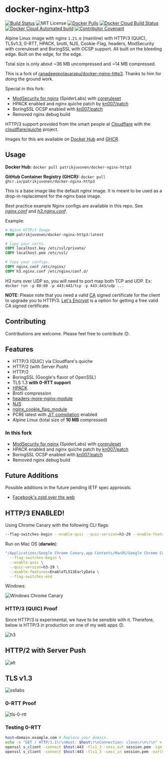 # docker-nginx-http3

[![Build Status](https://github.com/patrikjuvonen/docker-nginx-http3/workflows/Build/badge.svg?event=push&branch=master)](https://github.com/patrikjuvonen/docker-nginx-http3/actions?query=branch%3Amaster+event%3Apush)
![MIT License](https://img.shields.io/github/license/patrikjuvonen/docker-nginx-http3)
[![Docker Pulls](https://img.shields.io/docker/pulls/patrikjuvonen/docker-nginx-http3?color=brightgreen)](https://hub.docker.com/r/patrikjuvonen/docker-nginx-http3)
[![Docker Cloud Build Status](https://img.shields.io/docker/cloud/build/patrikjuvonen/docker-nginx-http3)](https://hub.docker.com/r/patrikjuvonen/docker-nginx-http3)
[![Docker Cloud Automated build](https://img.shields.io/docker/cloud/automated/patrikjuvonen/docker-nginx-http3?color=brightgreen)](https://hub.docker.com/r/patrikjuvonen/docker-nginx-http3)
[![Contributor Covenant](https://img.shields.io/badge/Contributor%20Covenant-v2.0%20adopted-ff69b4.svg)](code_of_conduct.md)

Alpine Linux image with nginx `1.21.6` (mainline) with HTTP/3 (QUIC), TLSv1.3,
0-RTT, HPACK, brotli, NJS, Cookie-Flag, headers, ModSecurity with coreruleset
and BoringSSL with OCSP support. All built on the bleeding edge. Built on the
edge, for the edge.

Total size is only about ~36 MB uncompressed and ~14 MB compressed.

This is a fork of
[ranadeeppolavarapu/docker-nginx-http3](https://github.com/ranadeeppolavarapu/docker-nginx-http3).
Thanks to him for doing the ground work.

Special in this fork:

- [ModSecurity for nginx](https://github.com/SpiderLabs/ModSecurity-nginx)
  (SpiderLabs) with [coreruleset](https://github.com/coreruleset/coreruleset/)
- HPACK enabled and nginx quiche patch by [kn007/patch](https://github.com/kn007/patch/)
- BoringSSL OCSP enabled with [kn007/patch](https://github.com/kn007/patch/)
- Removed nginx debug build

HTTP/3 support provided from the smart people at
[Cloudflare](https://cloudflare.com) with the
[cloudflare/quiche](https://github.com/cloudflare/quiche) project.

Images for this are available on
[Docker Hub](https://hub.docker.com/r/patrikjuvonen/docker-nginx-http3) and
[GHCR](https://github.com/patrikjuvonen/docker-nginx-http3/pkgs/container/docker-nginx-http3).

## Usage

**Docker Hub:** `docker pull patrikjuvonen/docker-nginx-http3`

**GitHub Container Registry (GHCR):**
`docker pull ghcr.io/patrikjuvonen/docker-nginx-http3`

This is a base image like the default _nginx_ image. It is meant to be used as a
drop-in replacement for the nginx base image.

Best practice example Nginx configs are available in this repo. See
[_nginx.conf_](nginx.conf) and [_h3.nginx.conf_](h3.nginx.conf).

Example:

```Dockerfile
# Nginx HTTP/3 Image
FROM patrikjuvonen/docker-nginx-http3:latest

# Copy your certs.
COPY localhost.key /etc/ssl/private/
COPY localhost.pem /etc/ssl/

# Copy your configs.
COPY nginx.conf /etc/nginx/
COPY h3.nginx.conf /etc/nginx/conf.d/
```

H3 runs over UDP so, you will need to port map both TCP and UDP. Ex:
`docker run -p 80:80 -p 443:443/tcp -p 443:443/udp ...`

**NOTE**: Please note that you need a valid
[CA](https://en.wikipedia.org/wiki/Certificate_authority) signed certificate for
the client to upgrade you to HTTP/3. [Let's Encrypt](https://letsencrypt.org/)
is a option for getting a free valid CA signed certificate.

## Contributing

Contributions are welcome. Please feel free to contribute 😊.

## Features

- HTTP/3 (QUIC) via Cloudflare's quiche
- HTTP/2 (with Server Push)
- HTTP/2
- BoringSSL (Google's flavor of OpenSSL)
- TLS 1.3 **with 0-RTT support**
- [HPACK](https://blog.cloudflare.com/hpack-the-silent-killer-feature-of-http-2/)
- Brotli compression
- [headers-more-nginx-module](https://github.com/openresty/headers-more-nginx-module)
- [NJS](https://www.nginx.com/blog/introduction-nginscript/)
- [nginx_cookie_flag_module](https://www.nginx.com/products/nginx/modules/cookie-flag/)
- PCRE latest with
  [JIT compilation](http://nginx.org/en/docs/ngx_core_module.html#pcre_jit)
  enabled
- Alpine Linux (total size of **10 MB** compressed)

### In this fork

- [ModSecurity for nginx](https://github.com/SpiderLabs/ModSecurity-nginx)
  (SpiderLabs) with [coreruleset](https://github.com/coreruleset/coreruleset/)
- HPACK enabled and nginx quiche patch by [kn007/patch](https://github.com/kn007/patch/)
- BoringSSL OCSP enabled with [kn007/patch](https://github.com/kn007/patch/)
- Removed nginx debug build

## Future Additions

Possible additions in the future pending IETF spec approvals.

- [Facebook's zstd over the web](https://tools.ietf.org/html/rfc8478)

## HTTP/3 ENABLED!

Using Chrome Canary with the following CLI flags:

```bash
--flag-switches-begin --enable-quic --quic-version=h3-29 --enable-features=EnableTLS13EarlyData --flag-switches-end
```

Run on Mac OS (**darwin**):

```bash
"/Applications/Google Chrome Canary.app Contents/MacOS/Google Chrome Canary" \
  --flag-switches-begin \
  --enable-quic \
  --quic-version=h3-29 \
  --enable-features=EnableTLS13EarlyData \
  --flag-switches-end
```

Windows:

![Windows Chrome Canary](https://user-images.githubusercontent.com/13495525/68124347-21b9d380-ff4a-11e9-9963-e1102762c466.JPG)

### HTTP/3 (QUIC) Proof

Since HTTP/3 is experimental, we have to be sensible with it. Therefore, below
is HTTP/3 in production on one of my web apps 🙃.

![h3](https://user-images.githubusercontent.com/7084995/67162952-831d5800-f337-11e9-9297-05241a693cc4.png)

## HTTP/2 with Server Push

![alt](https://user-images.githubusercontent.com/7084995/67162942-654ff300-f337-11e9-9dc0-6d7a915d517c.png)

## TLS v1.3

![ssllabs](https://user-images.githubusercontent.com/7084995/67164526-89b4cb00-f349-11e9-87a2-d2dc81610ed4.png)

### 0-RTT Proof

![tls-0-rtt](https://user-images.githubusercontent.com/7084995/67163692-08a50600-f340-11e9-830c-c8a11c824a1f.png)

### Testing 0-RTT

```bash
host=domain.example.com # Replace your domain.
echo -e "GET / HTTP/1.1\r\nHost: $host\r\nConnection: close\r\n\r\n" > request.txt
openssl s_client -connect $host:443 -tls1_3 -sess_out session.pem -ign_eof < request.txt
openssl s_client -connect $host:443 -tls1_3 -sess_in session.pem -early_data request.txt
```
